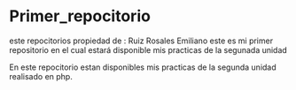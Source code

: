 # Primer_repocitorio
este repocitorios propiedad de : Ruiz Rosales Emiliano 
este es mi primer repositorio en el cual estará disponible mis practicas de la segunada unidad

En este repocitorio estan disponibles mis practicas de la segunda unidad realisado en php.
